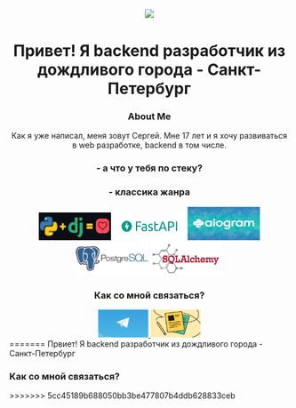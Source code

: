 <div id="header" align="center">
  <img src="https://media.giphy.com/media/M9gbBd9nbDrOTu1Mqx/giphy.gif" width="100"/>
  <h1>
    Привет! Я backend разработчик из дождливого города - Санкт-Петербург
  </h1>
  <h3>
    About Me
  </h3>
  <p>
    Как я уже написал, меня зовут Сергей. Мне 17 лет и я хочу развиваться в web разработке, backend в том числе.
  </p>
  <h3>
    - а что у тебя по стеку?
  </h3>
  <h3>
    - классика жанра
  </h3>
  <img src="assert/1592990176.jpg" width="130" height="50">
  <img src="assert/logo-teal.png" width="130" height="50">
  <img src="assert/1kaatTL.jpg" width="130" height="60">
  <img src="assert/postgresql-logo11.png" width="130" height="60">
  <img src="assert/sqlalchemy.png" width="130" height="60">
  <h3>
    Как со мной связаться?
  </h3>
    <a href="https://t.me/IprojektOnAWP">
      <img src="./assert/56_main.png" width="90" height="50">
    </a>
    <a href="https://spb.hh.ru/resume/5734f204ff0c2ddd510039ed1f34386c784653">
      <img src="./assert/756778452419973.jpg" width="90" height="50">
    </a>
</div>
=======
    Првиет! Я backend разработчик из дождливого города - Санкт-Петербург
  </h1>
  <h3>
    Как со мной связаться?
    <a>
      <img scr='https://kk7school.ru/wp-content/uploads/2022/03/56_main.png'>
    </a>
  </h3>
</div>
>>>>>>> 5cc45189b688050bb3be477807b4ddb628833ceb
